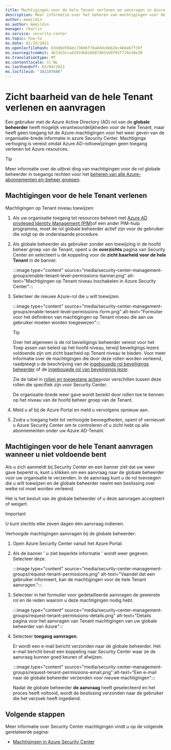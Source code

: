```yaml
---
title: Machtigingen voor de hele Tenant verlenen en aanvragen in Azure Security Center
description: Meer informatie over het beheren van machtigingen voor de hele Tenant in Azure Security Center
author: memildin
ms.author: memildin
manager: rkarlin
ms.service: security-center
ms.topic: how-to
ms.date: 02/25/2021
ms.openlocfilehash: b3ddbdf04dc736b6f78a04dc6bb2bc484e67f70f
ms.sourcegitcommit: 4b7a53cca4197db8166874831b9f93f716e38e30
ms.translationtype: MT
ms.contentlocale: nl-NL
ms.lasthandoff: 03/04/2021
ms.locfileid: "102107686"
---
```

# <a name="grant-and-request-tenant-wide-visibility"></a>Zicht baarheid van de hele Tenant verlenen en aanvragen

Een gebruiker met de Azure Active Directory (AD) rol van de **globale beheerder** heeft mogelijk verantwoordelijkheden voor de hele Tenant, maar heeft geen toegang tot de Azure-machtigingen voor het weer geven van de organisatie-brede informatie in azure Security Center. Machtigings verhoging is vereist omdat Azure AD-roltoewijzingen geen toegang verlenen tot Azure-resources. 

> [!TIP]
> Meer informatie over de uitbrei ding van machtigingen voor de rol globale beheerder in toegangs rechten voor het [beheren van alle Azure-abonnementen en-beheer groepen](../role-based-access-control/elevate-access-global-admin.md).

## <a name="grant-tenant-wide-permissions-to-yourself"></a>Machtigingen voor de hele Tenant verlenen

Machtigingen op Tenant niveau toewijzen:

1. Als uw organisatie toegang tot resources beheert met [Azure AD privileged Identity Management (PIM)](../active-directory/privileged-identity-management/pim-configure.md)of een ander PIM-hulp programma, moet de rol globale beheerder actief zijn voor de gebruiker die volgt op de onderstaande procedure.

1. Als globale beheerder als gebruiker zonder een toewijzing in de hoofd beheer groep van de Tenant, opent u de **overzichts** pagina van Security Center en selecteert u de koppeling voor de **zicht baarheid voor de hele Tenant** in de banner. 

    :::image type="content" source="media/security-center-management-groups/enable-tenant-level-permissions-banner.png" alt-text="Machtigingen op Tenant niveau inschakelen in Azure Security Center":::

1. Selecteer de nieuwe Azure-rol die u wilt toewijzen. 

    :::image type="content" source="media/security-center-management-groups/enable-tenant-level-permissions-form.png" alt-text="Formulier voor het definiëren van machtigingen op Tenant niveau die aan uw gebruiker moeten worden toegewezen":::

    > [!TIP]
    > Over het algemeen is de rol beveiligings beheerder vereist voor het Toep assen van beleid op het hoofd niveau, terwijl beveiligings lezers voldoende zijn om zicht baarheid op Tenant niveau te bieden. Voor meer informatie over de machtigingen die door deze rollen worden verleend, raadpleegt u de beschrijving van de [ingebouwde rol beveiligings beheerder](../role-based-access-control/built-in-roles.md#security-admin) of de [ingebouwde rol van beveiligings lezer](../role-based-access-control/built-in-roles.md#security-reader).
    >
    > Zie de tabel in [rollen en toegestane acties](security-center-permissions.md#roles-and-allowed-actions)voor verschillen tussen deze rollen die specifiek zijn voor Security Center.

    De organisatie-brede weer gave wordt bereikt door rollen toe te kennen op het niveau van de hoofd beheer groep van de Tenant.  

1. Meld u af bij de Azure Portal en meld u vervolgens opnieuw aan.

1. Zodra u toegang hebt tot verhoogde bevoegdheden, opent of vernieuwt u Azure Security Center om te controleren of u zicht hebt op alle abonnementen onder uw Azure AD-Tenant. 


## <a name="request-tenant-wide-permissions-when-yours-are-insufficient"></a>Machtigingen voor de hele Tenant aanvragen wanneer u niet voldoende bent

Als u zich aanmeldt bij Security Center en een banner ziet dat uw weer gave beperkt is, kunt u klikken om een aanvraag naar de globale beheerder voor uw organisatie te verzenden. In de aanvraag kunt u de rol toevoegen die u wilt toewijzen en de globale beheerder neemt een beslissing over welke rol moet worden verleend. 

Het is het besluit van de globale beheerder of u deze aanvragen accepteert of weigert. 

> [!IMPORTANT]
> U kunt slechts elke zeven dagen één aanvraag indienen.

Verhoogde machtigingen aanvragen bij de globale beheerder:

1. Open Azure Security Center vanuit het Azure Portal.

1. Als de banner ' u ziet beperkte informatie ' wordt weer gegeven. Selecteer deze.

    :::image type="content" source="media/security-center-management-groups/request-tenant-permissions.png" alt-text="Vaandel dat een gebruiker informeert, kan de machtigingen voor de hele Tenant aanvragen.":::

1. Selecteer in het formulier voor gedetailleerde aanvragen de gewenste rol en de reden waarom u deze machtigingen nodig hebt.

    :::image type="content" source="media/security-center-management-groups/request-tenant-permissions-details.png" alt-text="Details pagina voor het aanvragen van Tenant machtigingen van uw globale beheerder van Azure":::

1. Selecteer **toegang aanvragen**.

    Er wordt een e-mail bericht verzonden naar de globale beheerder. Het e-mail bericht bevat een koppeling naar Security Center waar ze de aanvraag kunnen goed keuren of afwijzen.

    :::image type="content" source="media/security-center-management-groups/request-tenant-permissions-email.png" alt-text="Een e-mail naar de globale beheerder verzenden voor nieuwe machtigingen":::

    Nadat de globale beheerder **de aanvraag** heeft geselecteerd en het proces heeft voltooid, wordt de beslissing verzonden naar de gebruiker die het verzoek heeft ingediend. 

## <a name="next-steps"></a>Volgende stappen

Meer informatie over Security Center machtigingen vindt u op de volgende gerelateerde pagina:

- [Machtigingen in Azure Security Center](security-center-permissions.md)